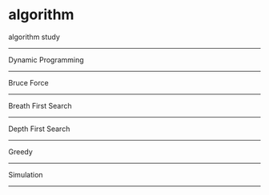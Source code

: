 # algorithm
algorithm study
* * *
Dynamic Programming
* * *
Bruce Force
* * *
Breath First Search
* * *
Depth First Search
* * *
Greedy
* * *
Simulation
* * *

